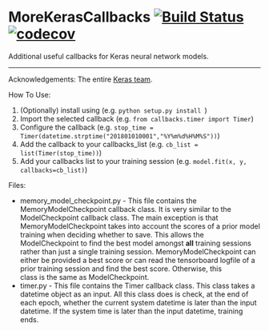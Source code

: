 # MoreKerasCallbacks [![Build Status](https://travis-ci.org/mhernan88/more_keras_callbacks.svg?branch=master)](https://travis-ci.org/mhernan88/more_keras_callbacks) [![codecov](https://codecov.io/gh/mhernan88/more_keras_callbacks/branch/master/graph/badge.svg)](https://codecov.io/gh/mhernan88/more_keras_callbacks)
Additional useful callbacks for Keras neural network models.

<hr>

Acknowledgements: The entire [Keras team](https://github.com/keras-team/keras).

How To Use:
1. (Optionally) install using (e.g. ```python setup.py install ```)
2. Import the selected callback (e.g. ```from callbacks.timer import Timer```)
3. Configure the callback (e.g. ```stop_time = Timer(datetime.strptime("201801010001","%Y%m%d%H%M%S"))```)
4. Add the callback to your callbacks_list (e.g. ```cb_list = list(Timer(stop_time))```)
5. Add your callbacks list to your training session (e.g. ```model.fit(x, y, callbacks=cb_list)```)

Files:
- memory_model_checkpoint.py - This file contains the MemoryModelCheckpoint callback class. It is very similar to the
ModelCheckpoint callback class. The main exception is that MemoryModelCheckpoint takes into account the scores of a 
prior model training when deciding whether to save. This allows the ModelCheckpoint to find the best model amongst
**all** training sessions rather than just a single training session. MemoryModelCheckpoint can either be provided a
best score or can read the tensorboard logfile of a prior training session and find the best score. Otherwise, this  
class is the same as ModelCheckpoint.
- timer.py - This file contains the Timer callback class. This class takes a datetime object as an input. All this 
class does is check, at the end of each epoch, whether the current system datetime is later than the input datetime.
If the system time is later than the input datetime, training ends.
